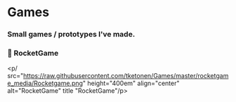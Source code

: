 # Games
### Small games / prototypes I've made.

### 🚀 RocketGame

<p/ src="https://raw.githubusercontent.com/tketonen/Games/master/rocketgame_media/Rocketgame.png" height="400em" align="center"
alt="RocketGame" title "RocketGame"/p>

